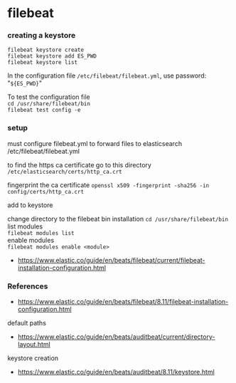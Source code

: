# filebeat

### creating a keystore
`filebeat keystore create`<br>
`filebeat keystore add ES_PWD`<br>
`filebeat keystore list`

In the configuration file `/etc/filebeat/filebeat.yml`, use password: "`${ES_PWD}`"

To test the configuration file<br>
`cd /usr/share/filebeat/bin`<br>
`filebeat test config -e`

### setup
must configure filebeat.yml to forward files to elasticsearch
/etc/filebeat/filebeat.yml

to find the https ca certificate go to this directory
`/etc/elasticsearch/certs/http_ca.crt`

fingerprint the ca certificate
`openssl x509 -fingerprint -sha256 -in config/certs/http_ca.crt`

add to keystore


change directory to the filebeat bin installation
`cd /usr/share/filebeat/bin` <br>
list modules <br>
`filebeat modules list` <br>
enable modules <br>
`filebeat modules enable <module>` <br>
- https://www.elastic.co/guide/en/beats/filebeat/current/filebeat-installation-configuration.html



### References
- https://www.elastic.co/guide/en/beats/filebeat/8.11/filebeat-installation-configuration.html

default paths

- https://www.elastic.co/guide/en/beats/auditbeat/current/directory-layout.html

keystore creation
 - https://www.elastic.co/guide/en/beats/auditbeat/8.11/keystore.html
